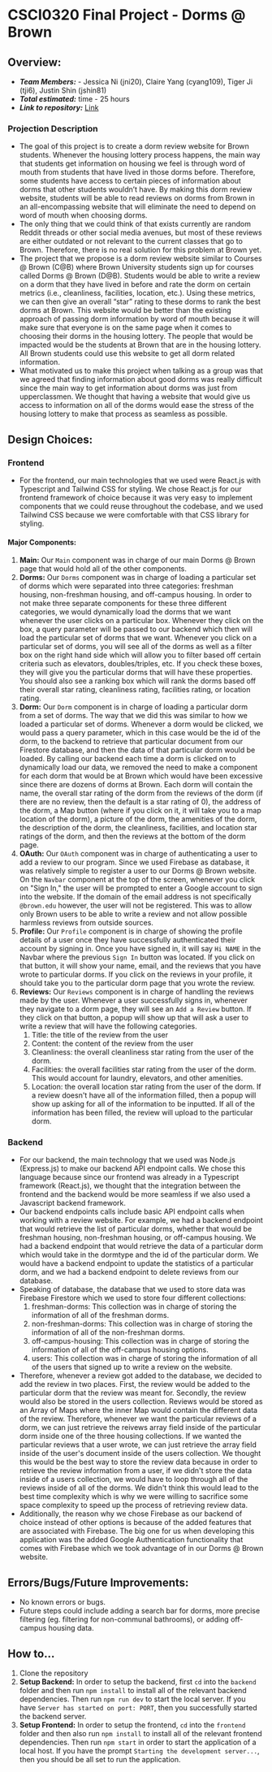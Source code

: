 # CSCI0320 Final Project - Dorms @ Brown

## Overview:

-   **_Team Members:_** - Jessica Ni (jni20), Claire Yang (cyang109), Tiger Ji (tji6), Justin Shin (jshin81)
-   **_Total estimated:_** time - 25 hours
-   **_Link to repository:_** [Link](https://github.com/Dorms-Brown/dorms-at-brown)

### Projection Description

-   The goal of this project is to create a dorm review website for Brown students. Whenever the housing lottery process happens, the main way that students get information on housing we feel is through word of mouth from students that have lived in those dorms before. Therefore, some students have access to certain pieces of information about dorms that other students wouldn’t have. By making this dorm review website, students will be able to read reviews on dorms from Brown in an all-encompassing website that will eliminate the need to depend on word of mouth when choosing dorms.
-   The only thing that we could think of that exists currently are random Reddit threads or other social media avenues, but most of these reviews are either outdated or not relevant to the current classes that go to Brown. Therefore, there is no real solution for this problem at Brown yet.
-   The project that we propose is a dorm review website similar to Courses @ Brown (C@B) where Brown University students sign up for courses called Dorms @ Brown (D@B). Students would be able to write a review on a dorm that they have lived in before and rate the dorm on certain metrics (i.e., cleanliness, facilities, location, etc.). Using these metrics, we can then give an overall “star” rating to these dorms to rank the best dorms at Brown. This website would be better than the existing approach of passing dorm information by word of mouth because it will make sure that everyone is on the same page when it comes to choosing their dorms in the housing lottery. The people that would be impacted would be the students at Brown that are in the housing lottery. All Brown students could use this website to get all dorm related information.
-   What motivated us to make this project when talking as a group was that we agreed that finding information about good dorms was really difficult since the main way to get information about dorms was just from upperclassmen. We thought that having a website that would give us access to information on all of the dorms would ease the stress of the housing lottery to make that process as seamless as possible.

## Design Choices:

### Frontend

-   For the frontend, our main technologies that we used were React.js with Typescript and Tailwind CSS for styling. We chose React.js for our frontend framework of choice because it was very easy to implement components that we could reuse throughout the codebase, and we used Tailwind CSS because we were comfortable with that CSS library for styling.

#### Major Components:

1. **Main:** Our `Main` component was in charge of our main Dorms @ Brown page that would hold all of the other components.
2. **Dorms:** Our `Dorms` component was in charge of loading a particular set of dorms which were separated into three categories: freshman housing, non-freshman housing, and off-campus housing. In order to not make three separate components for these three different categories, we would dynamically load the dorms that we want whenever the user clicks on a particular box. Whenever they click on the box, a query parameter will be passed to our backend which then will load the particular set of dorms that we want. Whenever you click on a particular set of dorms, you will see all of the dorms as well as a filter box on the right hand side which will allow you to filter based off certain criteria such as elevators, doubles/triples, etc. If you check these boxes, they will give you the particular dorms that will have these properties. You should also see a ranking box which will rank the dorms based off their overall star rating, cleanliness rating, facilities rating, or location rating.
3. **Dorm:** Our `Dorm` component is in charge of loading a particular dorm from a set of dorms. The way that we did this was similar to how we loaded a particular set of dorms. Whenever a dorm would be clicked, we would pass a query parameter, which in this case would be the id of the dorm, to the backend to retrieve that particular document from our Firestore database, and then the data of that particular dorm would be loaded. By calling our backend each time a dorm is clicked on to dynamically load our data, we removed the need to make a component for each dorm that would be at Brown which would have been excessive since there are dozens of dorms at Brown. Each dorm will contain the name, the overall star rating of the dorm from the reviews of the dorm (if there are no review, then the default is a star rating of 0), the address of the dorm, a Map button (where if you click on it, it will take you to a map location of the dorm), a picture of the dorm, the amenities of the dorm, the description of the dorm, the cleanliness, facilities, and location star ratings of the dorm, and then the reviews at the bottom of the dorm page. 
4. **OAuth:** Our `OAuth` component was in charge of authenticating a user to add a review to our program. Since we used Firebase as database, it was relatively simple to register a user to our Dorms @ Brown website. On the `Navbar` component at the top of the screen, whenever you click on "Sign In," the user will be prompted to enter a Google account to sign into the website. If the domain of the email address is not specifically `@brown.edu` however, the user will not be registered. This was to allow only Brown users to be able to write a review and not allow possible harmless reviews from outside sources.
5. **Profile:** Our `Profile` component is in charge of showing the profile details of a user once they have successfully authenticated their account by signing in. Once you have signed in, it will say `Hi NAME` in the Navbar where the previous `Sign In` button was located. If you click on that button, it will show your name, email, and the reviews that you have wrote to particular dorms. If you click on the reviews in your profile, it should take you to the particular dorm page that you wrote the review.
6. **Reviews:** Our `Reviews` component is in charge of handling the reviews made by the user. Whenever a user successfully signs in, whenever they navigate to a dorm page, they will see an `Add a Review` button. If they click on that button, a popup will show up that will ask a user to write a review that will have the following categories.
    1. Title: the title of the review from the user
    2. Content: the content of the review from the user
    3. Cleanliness: the overall cleanliness star rating from the user of the dorm.
    4. Facilities: the overall facilities star rating from the user of the dorm. This would account for laundry, elevators, and other amenities. 
    5. Location: the overall location star rating from the user of the dorm. 
If a review doesn't have all of the information filled, then a popup will show up asking for all of the information to be inputted. If all of the information has been filled, the review will upload to the particular dorm. 
### Backend
- For our backend, the main technology that we used was Node.js (Express.js) to make our backend API endpoint calls. We chose this language because since our frontend was already in a Typescript framework (React.js), we thought that the integration between the frontend and the backend would be more seamless if we also used a Javascript backend framework. 
- Our backend endpoints calls include basic API endpoint calls when working with a review website. For example, we had a backend endpoint that would retrieve the list of particular dorms, whether that would be freshman housing, non-freshman housing, or off-campus housing. We had a backend endpoint that would retrieve the data of a particular dorm which would take in the dormtype and the id of the particular dorm. We would have a backend endpoint to update the statistics of a particular dorm, and we had a backend endpoint to delete reviews from our database. 
- Speaking of database, the database that we used to store data was Firebase Firestore which we used to store four different collections: 
    1. freshman-dorms: This collection was in charge of storing the information of all of the freshman dorms. 
    2. non-freshman-dorms: This collection was in charge of storing the information of all of the non-freshman dorms. 
    3. off-campus-housing: This collection was in charge of storing the information of all of the off-campus housing options. 
    4. users: This collection was in charge of storing the information of all of the users that signed up to write a review on the website. 
- Therefore, whenever a review got added to the database, we decided to add the review in two places. First, the review would be added to the particular dorm that the review was meant for. Secondly, the review would also be stored in the users collection. Reviews would be stored as an Array of Maps where the inner Map would contain the different data of the review. Therefore, whenever we want the particular reviews of a dorm, we can just retrieve the reivews array field inside of the particular dorm inside one of the three housing collections. If we wanted the particular reviews that a user wrote, we can just retrieve the array field inside of the user's document inside of the users collection. We thought this would be the best way to store the review data because in order to retrieve the review information from a user, if we didn't store the data inside of a users collection, we would have to loop through all of the reviews inside of all of the dorms. We didn't think this would lead to the best time complexity which is why we were willing to sacrifice some space complexity to speed up the process of retrieving review data. 
- Additionally, the reason why we chose Firebase as our backend of choice instead of other options is because of the added features that are associated with Firebase. The big one for us when developing this application was the added Google Authentication functionality that comes with Firebase which we took advantage of in our Dorms @ Brown website. 
## Errors/Bugs/Future Improvements:
-   No known errors or bugs.
- Future steps could include adding a search bar for dorms, more precise filtering (eg. filtering for non-communal bathrooms), or 
adding off-campus housing data.

## How to...
1. Clone the repository 
2. **Setup Backend:** In order to setup the backend, first `cd` into the `backend` folder and then run `npm install` to install all of the relevant backend dependencies. Then run `npm run dev` to start the local server. If you have `Server has started on port: PORT`, then you successfully started the backend server. 
3. **Setup Frontend:** In order to setup the frontend, `cd` into the `frontend` folder and then also run `npm install` to install all of the relevant frontend dependencies. Then run `npm start` in order to start the application of a local host. If you have the prompt `Starting the development server...`, then you should be all set to run the application. 
